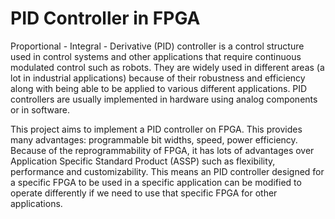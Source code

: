 # PID Controller in FPGA

Proportional - Integral - Derivative (PID) controller is a control structure used in control systems and other applications that require continuous modulated control such as robots. They are widely used in different areas (a lot in industrial applications) because of their robustness and efficiency along with being able to be applied to various different applications. PID controllers are usually implemented in hardware using analog components or in software. 

This project aims to implement a PID controller on FPGA. This provides many advantages: programmable bit widths, speed, power efficiency. Because of the reprogrammability of FPGA, it has lots of advantages over Application Specific Standard Product (ASSP) such as flexibility, performance and customizability. This means an PID controller designed for a specific FPGA to be used in a specific application can be modified to operate differently if we need to use that specific FPGA for other applications.
